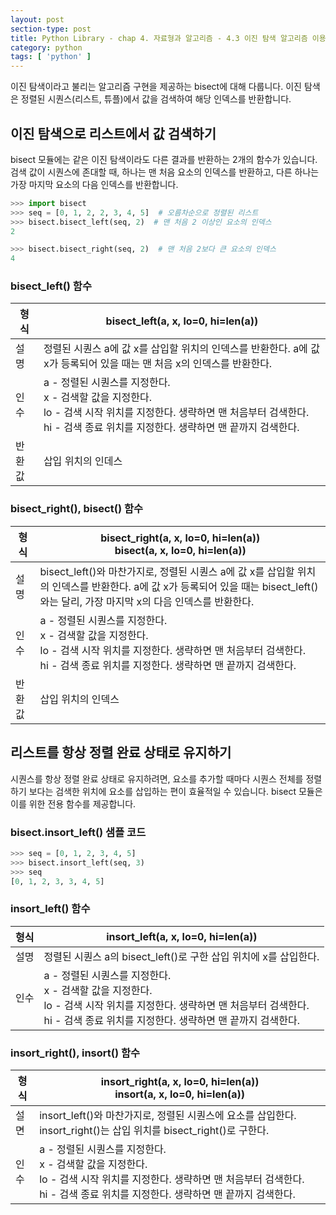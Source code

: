 ```yaml
---
layout: post
section-type: post
title: Python Library - chap 4. 자료형과 알고리즘 - 4.3 이진 탐색 알고리즘 이용하기
category: python
tags: [ 'python' ]
---
```

이진 탐색이라고 불리는 알고리즘 구현을 제공하는 bisect에 대해 다룹니다. 이진 탐색은 정렬된 시퀀스(리스트, 튜플)에서 값을 검색하여 해당 인덱스를 반환합니다.

## 이진 탐색으로 리스트에서 값 검색하기
bisect 모듈에는 같은 이진 탐색이라도 다른 결과를 반환하는 2개의 함수가 있습니다. 검색 값이 시퀀스에 존대할 때, 하나는 맨 처음 요소의 인덱스를 반환하고, 다른 하나는 가장 마지막 요소의 다음 인덱스를 반환합니다.

```python
>>> import bisect
>>> seq = [0, 1, 2, 2, 3, 4, 5]  # 오름차순으로 정렬된 리스트
>>> bisect.bisect_left(seq, 2)  # 맨 처음 2 이상인 요소의 인덱스
2

>>> bisect.bisect_right(seq, 2)  # 맨 처음 2보다 큰 요소의 인덱스
4
```

### bisect_left() 함수

형식 | bisect_left(a, x, lo=0, hi=len(a))
---|---
설명 | 정렬된 시퀀스 a에 값 x를 삽입할 위치의 인덱스를 반환한다. a에 값 x가 등록되어 있을 때는 맨 처음 x의 인덱스를 반환한다.
인수 | a - 정렬된 시퀀스를 지정한다. <br> x - 검색할 값을 지정한다. <br> lo - 검색 시작 위치를 지정한다. 생략하면 맨 처음부터 검색한다. <br> hi - 검색 종료 위치를 지정한다. 생략하면 맨 끝까지 검색한다.
반환값 | 삽입 위치의 인데스

### bisect_right(), bisect() 함수

형식 | bisect_right(a, x, lo=0, hi=len(a)) <br> bisect(a, x, lo=0, hi=len(a))
---|---
설명 | bisect_left()와 마찬가지로, 정렬된 시퀀스 a에 값 x를 삽입할 위치의 인덱스를 반환한다. a에 값 x가 등록되어 있을 때는 bisect_left() 와는 달리, 가장 마지막 x의 다음 인덱스를 반환한다.
인수 | a - 정렬된 시퀀스를 지정한다. <br> x - 검색할 값을 지정한다. <br> lo - 검색 시작 위치를 지정한다. 생략하면 맨 처음부터 검색한다. <br> hi - 검색 종료 위치를 지정한다. 생략하면 맨 끝까지 검색한다.
반환값 | 삽입 위치의 인덱스

## 리스트를 항상 정렬 완료 상태로 유지하기
시퀀스를 항상 정렬 완료 상태로 유지하려면, 요소를 추가할 때마다 시퀀스 전체를 정렬하기 보다는 검색한 위치에 요소를 삽입하는 편이 효율적일 수 있습니다. bisect 모듈은 이를 위한 전용 함수를 제공합니다.  

### bisect.insort_left() 샘플 코드

```python
>>> seq = [0, 1, 2, 3, 4, 5]
>>> bisect.insort_left(seq, 3)
>>> seq
[0, 1, 2, 3, 3, 4, 5]
```

### insort_left() 함수

형식 | insort_left(a, x, lo=0, hi=len(a))
---|---
설명 | 정렬된 시퀀스 a의 bisect_left()로 구한 삽입 위치에 x를 삽입한다.
인수 | a - 정렬된 시퀀스를 지정한다. <br> x - 검색할 값을 지정한다. <br> lo - 검색 시작 위치를 지정한다. 생략하면 맨 처음부터 검색한다. <br> hi - 검색 종료 위치를 지정한다. 생략하면 맨 끝까지 검색한다.

### insort_right(), insort() 함수

형식 | insort_right(a, x, lo=0, hi=len(a)) <br> insort(a, x, lo=0, hi=len(a))
---|---
설면 | insort_left()와 마찬가지로, 정렬된 시퀀스에 요소를 삽입한다. insort_right()는 삽입 위치를 bisect_right()로 구한다.
인수 | a - 정렬된 시퀀스를 지정한다. <br> x - 검색할 값을 지정한다. <br> lo - 검색 시작 위치를 지정한다. 생략하면 맨 처음부터 검색한다. <br> hi - 검색 종료 위치를 지정한다. 생략하면 맨 끝까지 검색한다.
